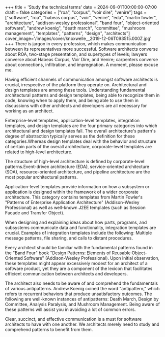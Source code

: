 +++
title = 'Study the technical terms'
date = 2024-06-01T00:00:00-07:00
draft = false
categories = ["roa", "corpus", "voir dire", "venire"]
tags = ["software", "roa", "habeas corpus", "voir", "venire", "eda", "martin fowler", "architecture", "addison-wesley professional", "band four", "object-oriented software", "andrew koenig", "death march", "committee", "mushroom management", "templates", "patterns", "design", "architects"]
cover_image='/images/cover/knoxwelle__2019-12-06T093515.000Z.jpg'
+++
There is jargon in every profession, which makes communication between its representatives more successful. Software architects converse about ROA, two-stage presentation, and supertypes of levels; lawyers converse about Habeas Corpus, Voir Dire, and Venire; carpenters converse about connections, infiltration, and impregnation. A moment, please excuse me.

Having efficient channels of communication amongst software architects is crucial, irrespective of the platform they operate on. Architectural and design templates are among these tools. Understanding fundamental architectural patterns and design templates, being able to recognize them in code, knowing when to apply them, and being able to use them in discussions with other architects and developers are all necessary for working as an architect.

Enterprise-level templates, application-level templates, integration templates, and design templates are the four primary categories into which architectural and design templates fall. The overall architecture's pattern's degree of abstraction typically serves as the definition for these categories.Whereas design templates deal with the behavior and structure of certain parts of the overall architecture, corporate-level templates are related to high-level architecture.

The structure of high-level architecture is defined by corporate-level patterns.Event-driven architecture (EDA), service-oriented architecture (SOA), resource-oriented architecture, and pipeline architecture are the most popular architectural patterns. 

Application-level templates provide information on how a subsystem or application is designed within the framework of a wider corporate architecture. This category contains templates from Martin Fowler's "Patterns of Enterprise Application Architecture" (Addison-Wesley Professional) as well as well-known J2EE templates (such as Session Facade and Transfer Object).

When designing and explaining ideas about how parts, programs, and subsystems communicate data and functionality, integration templates are crucial. Examples of integration templates include the following: Multiple message patterns, file sharing, and calls to distant procedures.

Every architect should be familiar with the fundamental patterns found in the "Band Four" book "Design Patterns: Elements of Reusable Object-Oriented Software" (Addison-Wesley Professional). Upon initial observation, these templates might appear excessively modest for an architect of a software product, yet they are a component of the lexicon that facilitates efficient communication between architects and developers.

The architect also needs to be aware of and comprehend the fundamentals of various antipatterns. Andrew Koenig coined the word "antipattern," which refers to recurrent behaviors that produce unsatisfactory outcomes. The following are well-known instances of antipatterns: Death March, Design by Committee, Analysis Paralysis, and Mushroom Management. Being aware of these patterns will assist you in avoiding a lot of common errors.

Clear, succinct, and effective communication is a must for software architects to have with one another. We architects merely need to study and comprehend patterns to benefit from them.